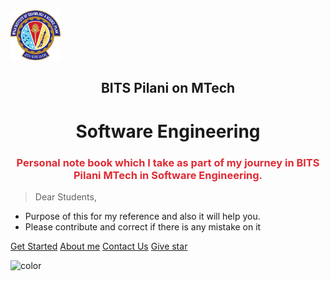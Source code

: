  
<div>
<img src="img/logo.png" alt="Girl in a jacket"  style="width: 80px !important;" height="80">

<br/>
<h2 align="center"><strong>BITS Pilani on MTech </strong></h2>
<h1 align="center"><strong>Software Engineering</strong></h1>

<h3  align="center" style="color:#df2b34;"><strong>Personal note book which I take as part of my journey in BITS Pilani MTech in Software Engineering.</strong></h3>

</div>

> Dear Students,
- Purpose of this for my reference and also it will help you. 
- Please contribute and correct if there is any mistake on it

[Get Started](?id=home)
[About me](https://amitpnk.github.io/)
[Contact Us](https://github.com/Amitpnk/BITS-Software-engineering/issues/new)
[Give star](https://github.com/Amitpnk/BITS-Software-engineering/stargazers)

![color](#1F222F)
